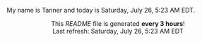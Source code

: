 My name is Tanner and today is Saturday, July 26, 5:23 AM EDT.

<p align="center">This <i>README</i> file is generated <b>every 3 hours</b>!</br>Last refresh: Saturday, July 26, 5:23 AM EDT<br /></p>
